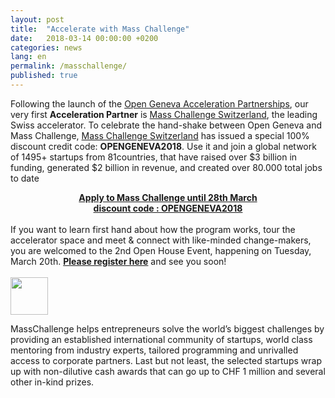 ```yaml
---
layout: post
title:  "Accelerate with Mass Challenge"
date:   2018-03-14 00:00:00 +0200
categories: news
lang: en
permalink: /masschallenge/
published: true
---
```


Following the launch of the [Open Geneva Acceleration Partnerships](/acceleration/), our very first **Acceleration Partner** is [Mass Challenge Switzerland](http://switzerland.masschallenge.org/), the leading Swiss accelerator. To celebrate the hand-shake between Open Geneva and Mass Challenge, [Mass Challenge Switzerland](http://switzerland.masschallenge.org/) has issued a special 100% discount credit code: **OPENGENEVA2018**. Use it and join a global network of 1495+ startups from 81countries, that have raised over $3 billion in funding, generated $2 billion in revenue, and created over 80.000 total jobs to date

<center>
<strong><a href="http://bit.ly/applymcch" target="_blank">Apply to Mass Challenge until 28th March <br>discount code : OPENGENEVA2018</a></strong>
</center>


<br>
If you want to learn first hand about how the program works, tour the accelerator space and meet & connect with like-minded change-makers, you are welcomed to the 2nd Open House Event, happening on Tuesday, March 20th. <strong><a href="http://bit.ly/2oOKV7O" target="_blank">Please register here</a></strong> and see you soon!

<br>
<br>
<a href="http://switzerland.masschallenge.org/" target="_blank"><img src="{{ site.baseurl }}/images/partners/MCCH.png" height="60" alt="" class="imgspace" />
</a>
<br>



MassChallenge helps entrepreneurs solve the world’s biggest challenges by providing an established international community of startups, world class mentoring from industry experts, tailored programming and unrivalled access to corporate partners. Last but not least, the selected startups wrap up with non-dilutive cash awards that can go up to CHF 1 million and several other in-kind prizes.
